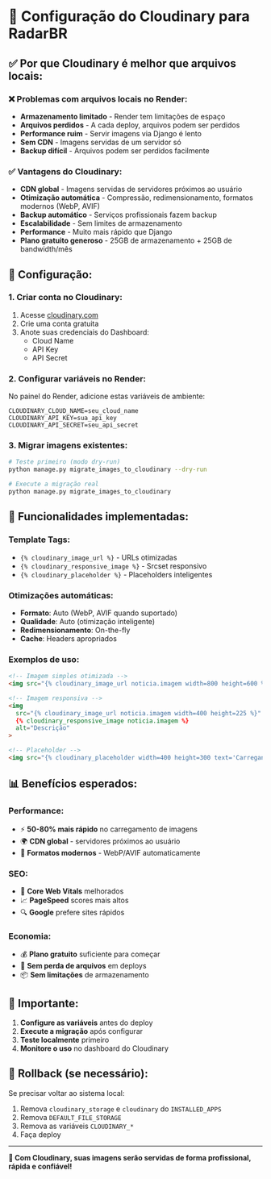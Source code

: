 # 🚀 Configuração do Cloudinary para RadarBR

## ✅ **Por que Cloudinary é melhor que arquivos locais:**

### ❌ **Problemas com arquivos locais no Render:**
- **Armazenamento limitado** - Render tem limitações de espaço
- **Arquivos perdidos** - A cada deploy, arquivos podem ser perdidos
- **Performance ruim** - Servir imagens via Django é lento
- **Sem CDN** - Imagens servidas de um servidor só
- **Backup difícil** - Arquivos podem ser perdidos facilmente

### ✅ **Vantagens do Cloudinary:**
- **CDN global** - Imagens servidas de servidores próximos ao usuário
- **Otimização automática** - Compressão, redimensionamento, formatos modernos (WebP, AVIF)
- **Backup automático** - Serviços profissionais fazem backup
- **Escalabilidade** - Sem limites de armazenamento
- **Performance** - Muito mais rápido que Django
- **Plano gratuito generoso** - 25GB de armazenamento + 25GB de bandwidth/mês

## 🔧 **Configuração:**

### 1. **Criar conta no Cloudinary:**
1. Acesse [cloudinary.com](https://cloudinary.com)
2. Crie uma conta gratuita
3. Anote suas credenciais do Dashboard:
   - Cloud Name
   - API Key  
   - API Secret

### 2. **Configurar variáveis no Render:**
No painel do Render, adicione estas variáveis de ambiente:
```
CLOUDINARY_CLOUD_NAME=seu_cloud_name
CLOUDINARY_API_KEY=sua_api_key
CLOUDINARY_API_SECRET=seu_api_secret
```

### 3. **Migrar imagens existentes:**
```bash
# Teste primeiro (modo dry-run)
python manage.py migrate_images_to_cloudinary --dry-run

# Execute a migração real
python manage.py migrate_images_to_cloudinary
```

## 🎯 **Funcionalidades implementadas:**

### **Template Tags:**
- `{% cloudinary_image_url %}` - URLs otimizadas
- `{% cloudinary_responsive_image %}` - Srcset responsivo
- `{% cloudinary_placeholder %}` - Placeholders inteligentes

### **Otimizações automáticas:**
- **Formato**: Auto (WebP, AVIF quando suportado)
- **Qualidade**: Auto (otimização inteligente)
- **Redimensionamento**: On-the-fly
- **Cache**: Headers apropriados

### **Exemplos de uso:**
```html
<!-- Imagem simples otimizada -->
<img src="{% cloudinary_image_url noticia.imagem width=800 height=600 %}">

<!-- Imagem responsiva -->
<img 
  src="{% cloudinary_image_url noticia.imagem width=400 height=225 %}" 
  {% cloudinary_responsive_image noticia.imagem %}
  alt="Descrição"
>

<!-- Placeholder -->
<img src="{% cloudinary_placeholder width=400 height=300 text='Carregando...' %}">
```

## 📊 **Benefícios esperados:**

### **Performance:**
- ⚡ **50-80% mais rápido** no carregamento de imagens
- 🌍 **CDN global** - servidores próximos ao usuário
- 📱 **Formatos modernos** - WebP/AVIF automaticamente

### **SEO:**
- 🚀 **Core Web Vitals** melhorados
- 📈 **PageSpeed** scores mais altos
- 🔍 **Google** prefere sites rápidos

### **Economia:**
- 💰 **Plano gratuito** suficiente para começar
- 🔄 **Sem perda de arquivos** em deploys
- 📦 **Sem limitações** de armazenamento

## 🚨 **Importante:**

1. **Configure as variáveis** antes do deploy
2. **Execute a migração** após configurar
3. **Teste localmente** primeiro
4. **Monitore o uso** no dashboard do Cloudinary

## 🔄 **Rollback (se necessário):**

Se precisar voltar ao sistema local:
1. Remova `cloudinary_storage` e `cloudinary` do `INSTALLED_APPS`
2. Remova `DEFAULT_FILE_STORAGE`
3. Remova as variáveis `CLOUDINARY_*`
4. Faça deploy

---

**🎉 Com Cloudinary, suas imagens serão servidas de forma profissional, rápida e confiável!**
